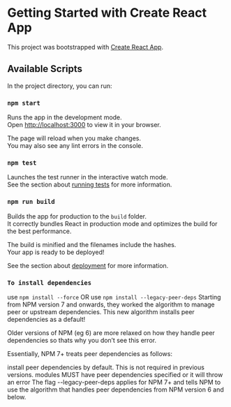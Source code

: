 # Getting Started with Create React App

This project was bootstrapped with [Create React App](https://github.com/facebook/create-react-app).

## Available Scripts

In the project directory, you can run:

### `npm start`

Runs the app in the development mode.\
Open [http://localhost:3000](http://localhost:3000) to view it in your browser.

The page will reload when you make changes.\
You may also see any lint errors in the console.

### `npm test`

Launches the test runner in the interactive watch mode.\
See the section about [running tests](https://facebook.github.io/create-react-app/docs/running-tests) for more information.

### `npm run build`

Builds the app for production to the `build` folder.\
It correctly bundles React in production mode and optimizes the build for the best performance.

The build is minified and the filenames include the hashes.\
Your app is ready to be deployed!

See the section about [deployment](https://facebook.github.io/create-react-app/docs/deployment) for more information.

### `To install dependencies`
use `npm install --force`
        OR
use `npm install --legacy-peer-deps`
Starting from NPM version 7 and onwards, they worked the algorithm to manage peer or upstream dependencies. This new algorithm installs peer dependencies as a default!

Older versions of NPM (eg 6) are more relaxed on how they handle peer dependencies so thats why you don’t see this error.

Essentially, NPM 7+ treats peer dependencies as follows:
    
install peer dependencies by default. This is not required in previous versions.
modules MUST have peer dependencies specified or it will throw an error
The flag --legacy-peer-deps applies for NPM 7+ and tells NPM to use the algorithm that handles peer dependencies from NPM version 6 and below.